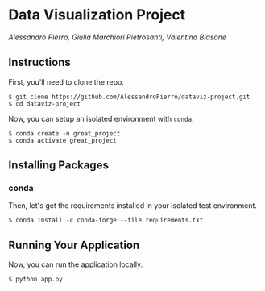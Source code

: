 Data Visualization Project
============
*Alessandro Pierro, Giulia Marchiori Pietrosanti, Valentina Blasone*


Instructions
------------

First, you'll need to clone the repo.

    $ git clone https://github.com/AlessandroPierro/dataviz-project.git
    $ cd dataviz-project

Now, you can setup an isolated environment with `conda`.

    $ conda create -n great_project
    $ conda activate great_project

Installing Packages
--------------------

### conda

Then, let's get the requirements installed in your isolated test
environment.

    $ conda install -c conda-forge --file requirements.txt


Running Your Application
------------------------

Now, you can run the application locally.

    $ python app.py
